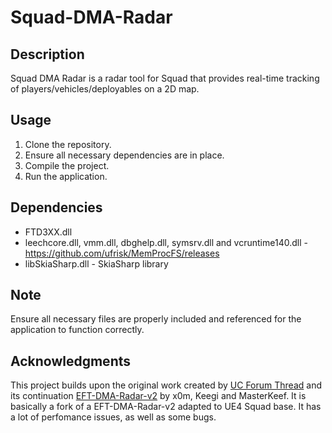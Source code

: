 
# Squad-DMA-Radar

## Description
Squad DMA Radar is a radar tool for Squad that provides real-time tracking of players/vehicles/deployables on a 2D map.

## Usage
1. Clone the repository.
2. Ensure all necessary dependencies are in place.
3. Compile the project.
4. Run the application.

## Dependencies
- FTD3XX.dll
- leechcore.dll, vmm.dll, dbghelp.dll, symsrv.dll and vcruntime140.dll - https://github.com/ufrisk/MemProcFS/releases
- libSkiaSharp.dll - SkiaSharp library

## Note
Ensure all necessary files are properly included and referenced for the application to function correctly.

## Acknowledgments
This project builds upon the original work created by [UC Forum Thread](https://www.unknowncheats.me/forum/escape-from-tarkov/482418-2d-map-dma-radar-wip.html) and its continuation [EFT-DMA-Radar-v2](https://www.unknowncheats.me/forum/escape-from-tarkov/639021-dma-radar-v2.html) by x0m, Keegi and MasterKeef. It is basically a fork of a EFT-DMA-Radar-v2 adapted to UE4 Squad base. It has a lot of perfomance issues, as well as some bugs.